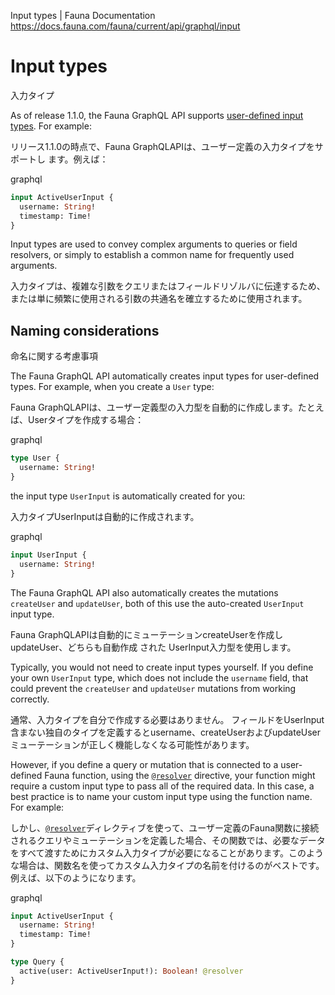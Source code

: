 Input types | Fauna Documentation
https://docs.fauna.com/fauna/current/api/graphql/input

# Input types

入力タイプ

As of release 1.1.0, the Fauna GraphQL API supports [user-defined input types](https://graphql.org/graphql-js/mutations-and-input-types/). For example:

リリース1.1.0の時点で、Fauna GraphQLAPIは、ユーザー定義の入力タイプをサポートし ます。例えば：

graphql

```graphql
input ActiveUserInput {
  username: String!
  timestamp: Time!
}
```

Input types are used to convey complex arguments to queries or field resolvers, or simply to establish a common name for frequently used arguments.

入力タイプは、複雑な引数をクエリまたはフィールドリゾルバに伝達するため、または単に頻繁に使用される引数の共通名を確立するために使用されます。

## [](#naming-considerations)Naming considerations

命名に関する考慮事項

The Fauna GraphQL API automatically creates input types for user-defined types. For example, when you create a `User` type:

Fauna GraphQLAPIは、ユーザー定義型の入力型を自動的に作成します。たとえば、Userタイプを作成する場合：

graphql

```graphql
type User {
  username: String!
}
```

the input type `UserInput` is automatically created for you:

入力タイプUserInputは自動的に作成されます。

graphql

```graphql
input UserInput {
  username: String!
}
```

The Fauna GraphQL API also automatically creates the mutations `createUser` and `updateUser`, both of this use the auto-created `UserInput` input type.

Fauna GraphQLAPIは自動的にミューテーションcreateUserを作成しupdateUser、どちらも自動作成 された UserInput入力型を使用します。

Typically, you would not need to create input types yourself. If you define your own `UserInput` type, which does not include the `username` field, that could prevent the `createUser` and `updateUser` mutations from working correctly.

通常、入力タイプを自分で作成する必要はありません。 フィールドをUserInput含まない独自のタイプを定義するとusername、createUserおよびupdateUserミューテーションが正しく機能しなくなる可能性があります。

However, if you define a query or mutation that is connected to a user-defined Fauna function, using the [`@resolver`](https://docs.fauna.com/fauna/current/api/graphql/directives/d_resolver) directive, your function might require a custom input type to pass all of the required data. In this case, a best practice is to name your custom input type using the function name. For example:

しかし、[`@resolver`](https://docs.fauna.com/fauna/current/api/graphql/directives/d_resolver)ディレクティブを使って、ユーザー定義のFauna関数に接続されるクエリやミューテーションを定義した場合、その関数では、必要なデータをすべて渡すためにカスタム入力タイプが必要になることがあります。このような場合は、関数名を使ってカスタム入力タイプの名前を付けるのがベストです。例えば、以下のようになります。

graphql

```graphql
input ActiveUserInput {
  username: String!
  timestamp: Time!
}

type Query {
  active(user: ActiveUserInput!): Boolean! @resolver
}
```

